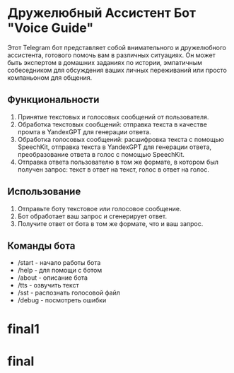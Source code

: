 # Дружелюбный Ассистент Бот "Voice Guide"

Этот Telegram бот представляет собой внимательного и дружелюбного ассистента, готового помочь вам в различных ситуациях. Он может быть экспертом в домашних заданиях по истории, эмпатичным собеседником для обсуждения ваших личных переживаний или просто компаньоном для общения.

## Функциональности

1. Принятие текстовых и голосовых сообщений от пользователя.
2. Обработка текстовых сообщений: отправка текста в качестве промта в YandexGPT для генерации ответа.
3. Обработка голосовых сообщений: расшифровка текста с помощью SpeechKit, отправка текста в YandexGPT для генерации ответа, преобразование ответа в голос с помощью SpeechKit.
4. Отправка ответа пользователю в том же формате, в котором был получен запрос: текст в ответ на текст, голос в ответ на голос.

## Использование

1. Отправьте боту текстовое или голосовое сообщение.
2. Бот обработает ваш запрос и сгенерирует ответ.
3. Получите ответ от бота в том же формате, что и ваш запрос.

## Команды бота

- /start - начало работы бота
- /help - для помощи с ботом
- /about - описание бота
- /tts - озвучить текст
- /sst - распознать голосовой файл
- /debug - посмотреть ошибки
# final1
# final
